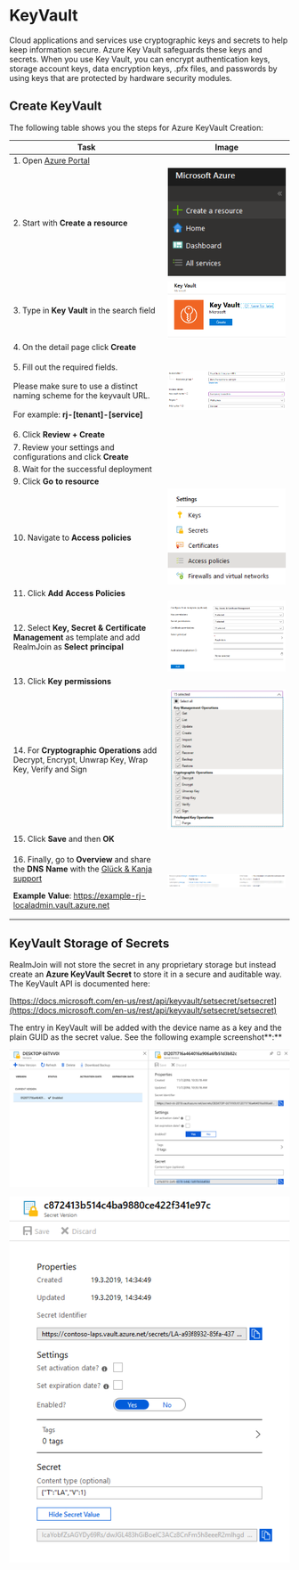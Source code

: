# KeyVault

Cloud applications and services use cryptographic keys and secrets to help keep information secure. Azure Key Vault safeguards these keys and secrets. When you use Key Vault, you can encrypt authentication keys, storage account keys, data encryption keys, .pfx files, and passwords by using keys that are protected by hardware security modules.

## Create KeyVault

The following table shows you the steps for Azure KeyVault Creation:

| Task                                                                                                                                                                                                                                                                                                              | Image                                           |
| ----------------------------------------------------------------------------------------------------------------------------------------------------------------------------------------------------------------------------------------------------------------------------------------------------------------- | ----------------------------------------------- |
| 1. Open [Azure Portal](https://portal.azure.com)                                                                                                                                                                                                                                                                  |                                                 |
| 2. Start with **Create a resource**                                                                                                                                                                                                                                                                               | ![](<../../.gitbook/assets/image (12).png>)     |
| 3. Type in **Key Vault** in the search field                                                                                                                                                                                                                                                                      | ![](<../../.gitbook/assets/image (16).png>)     |
| 4. On the detail page click **Create**                                                                                                                                                                                                                                                                            |                                                 |
| <p>5. Fill out the required fields.<br><br>Please make sure to use a distinct naming scheme for the keyvault URL.<br><br>For example: <strong>rj-[tenant]-[service]</strong></p>                                                                                                                                  | ![](<../../.gitbook/assets/image (8).png>)      |
| 6. Click **Review + Create**                                                                                                                                                                                                                                                                                      |                                                 |
| 7. Review your settings and configurations and click **Create**                                                                                                                                                                                                                                                   |                                                 |
| 8. Wait for the successful deployment                                                                                                                                                                                                                                                                             |                                                 |
| 9. Click **Go to resource**                                                                                                                                                                                                                                                                                       |                                                 |
| 10. Navigate to **Access policies**                                                                                                                                                                                                                                                                               | ![](<../../.gitbook/assets/image (19).png>)     |
| 11. Click **Add Access Policies**                                                                                                                                                                                                                                                                                 |                                                 |
| 12. Select **Key, Secret & Certificate Management** as template and add RealmJoin as **Select principal**                                                                                                                                                                                                         | ![](<../../.gitbook/assets/image (10) (1).png>) |
| 13. Click **Key permissions**                                                                                                                                                                                                                                                                                     |                                                 |
| 14. For **Cryptographic Operations** add Decrypt, Encrypt, Unwrap Key, Wrap Key, Verify and Sign                                                                                                                                                                                                                  | ![](<../../.gitbook/assets/image (17) (1).png>) |
| 15. Click **Save** and then **OK**                                                                                                                                                                                                                                                                                |                                                 |
| <p>16. Finally, go to <strong>Overview</strong> and share the <strong>DNS Name</strong> with the <a href="mailto:product.support@glueckkanja.com">Glück &#x26; Kanja support</a><strong></strong></p><p><strong></strong></p><p><strong>Example Value</strong>: https://example-rj-localadmin.vault.azure.net</p> | ![](<../../.gitbook/assets/image (14).png>)     |

## KeyVault Storage of Secrets

RealmJoin will not store the secret in any proprietary storage but instead create an **Azure KeyVault Secret** to store it in a secure and auditable way. The KeyVault API is documented here:

[https://docs.microsoft.com/en-us/rest/api/keyvault/setsecret/setsecret](https://docs.microsoft.com/en-us/rest/api/keyvault/setsecret/setsecret)

The entry in KeyVault will be added with the device name as a key and the plain GUID as the secret value. See the following example screenshot**:**

![](<../../.gitbook/assets/image (15).png>)

![](<../../.gitbook/assets/image (20) (1).png>)
